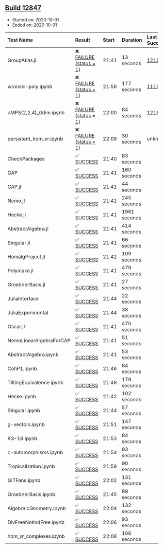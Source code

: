 ## [Build 12847](https://oscarci.mathematik.uni-kl.de/job/oscar/12847/)

* Started on: 2020-10-01
* Ended on: 2020-10-01

| Test Name    | Result | Start | Duration | Last Success | First Failure |
|:-------------|:-------|:------|:---------|:-------------|:--------------|
| GroupAtlas.jl | ❌ [FAILURE (status = 1)](https://oscarci.mathematik.uni-kl.de/job/oscar/12847/artifact/logs/build-12847/GroupAtlas.jl.log) | 21:41 | 13 seconds | [12167](https://oscarci.mathematik.uni-kl.de/job/oscar/12167/) | [12168](https://oscarci.mathematik.uni-kl.de/job/oscar/12168/) |
| wronski-poly.ipynb | ❌ [FAILURE (status = 1)](https://oscarci.mathematik.uni-kl.de/job/oscar/12847/artifact/logs/build-12847/wronski-poly.ipynb.log) | 21:56 | 177 seconds | [11192](https://oscarci.mathematik.uni-kl.de/job/oscar/11192/) | [11193](https://oscarci.mathematik.uni-kl.de/job/oscar/11193/) |
| uMPS(2,2,4)_0dim.ipynb | ❌ [FAILURE (status = 1)](https://oscarci.mathematik.uni-kl.de/job/oscar/12847/artifact/logs/build-12847/uMPS-2-2-4-_0dim.ipynb.log) | 22:00 | 84 seconds | [12167](https://oscarci.mathematik.uni-kl.de/job/oscar/12167/) | [12168](https://oscarci.mathematik.uni-kl.de/job/oscar/12168/) |
| persistent_hom_vr.ipynb | ❌ [FAILURE (status = 1)](https://oscarci.mathematik.uni-kl.de/job/oscar/12847/artifact/logs/build-12847/persistent_hom_vr.ipynb.log) | 22:09 | 30 seconds | unknown | unknown |
| CheckPackages | ✅ [SUCCESS](https://oscarci.mathematik.uni-kl.de/job/oscar/12847/artifact/logs/build-12847/CheckPackages.log) | 21:40 | 83 seconds |  |  |
| GAP | ✅ [SUCCESS](https://oscarci.mathematik.uni-kl.de/job/oscar/12847/artifact/logs/build-12847/GAP.log) | 21:41 | 160 seconds |  |  |
| GAP.jl | ✅ [SUCCESS](https://oscarci.mathematik.uni-kl.de/job/oscar/12847/artifact/logs/build-12847/GAP.jl.log) | 21:41 | 44 seconds |  |  |
| Nemo.jl | ✅ [SUCCESS](https://oscarci.mathematik.uni-kl.de/job/oscar/12847/artifact/logs/build-12847/Nemo.jl.log) | 21:41 | 245 seconds |  |  |
| Hecke.jl | ✅ [SUCCESS](https://oscarci.mathematik.uni-kl.de/job/oscar/12847/artifact/logs/build-12847/Hecke.jl.log) | 21:41 | 1961 seconds |  |  |
| AbstractAlgebra.jl | ✅ [SUCCESS](https://oscarci.mathematik.uni-kl.de/job/oscar/12847/artifact/logs/build-12847/AbstractAlgebra.jl.log) | 21:41 | 414 seconds |  |  |
| Singular.jl | ✅ [SUCCESS](https://oscarci.mathematik.uni-kl.de/job/oscar/12847/artifact/logs/build-12847/Singular.jl.log) | 21:41 | 66 seconds |  |  |
| HomalgProject.jl | ✅ [SUCCESS](https://oscarci.mathematik.uni-kl.de/job/oscar/12847/artifact/logs/build-12847/HomalgProject.jl.log) | 21:42 | 109 seconds |  |  |
| Polymake.jl | ✅ [SUCCESS](https://oscarci.mathematik.uni-kl.de/job/oscar/12847/artifact/logs/build-12847/Polymake.jl.log) | 21:41 | 479 seconds |  |  |
| GroebnerBasis.jl | ✅ [SUCCESS](https://oscarci.mathematik.uni-kl.de/job/oscar/12847/artifact/logs/build-12847/GroebnerBasis.jl.log) | 21:41 | 27 seconds |  |  |
| JuliaInterface | ✅ [SUCCESS](https://oscarci.mathematik.uni-kl.de/job/oscar/12847/artifact/logs/build-12847/JuliaInterface.log) | 21:44 | 22 seconds |  |  |
| JuliaExperimental | ✅ [SUCCESS](https://oscarci.mathematik.uni-kl.de/job/oscar/12847/artifact/logs/build-12847/JuliaExperimental.log) | 21:44 | 38 seconds |  |  |
| Oscar.jl | ✅ [SUCCESS](https://oscarci.mathematik.uni-kl.de/job/oscar/12847/artifact/logs/build-12847/Oscar.jl.log) | 21:41 | 470 seconds |  |  |
| NemoLinearAlgebraForCAP | ✅ [SUCCESS](https://oscarci.mathematik.uni-kl.de/job/oscar/12847/artifact/logs/build-12847/NemoLinearAlgebraForCAP.log) | 21:41 | 51 seconds |  |  |
| AbstractAlgebra.ipynb | ✅ [SUCCESS](https://oscarci.mathematik.uni-kl.de/job/oscar/12847/artifact/logs/build-12847/AbstractAlgebra.ipynb.log) | 21:41 | 53 seconds |  |  |
| CohP1.ipynb | ✅ [SUCCESS](https://oscarci.mathematik.uni-kl.de/job/oscar/12847/artifact/logs/build-12847/CohP1.ipynb.log) | 21:46 | 84 seconds |  |  |
| TiltingEquivalence.ipynb | ✅ [SUCCESS](https://oscarci.mathematik.uni-kl.de/job/oscar/12847/artifact/logs/build-12847/TiltingEquivalence.ipynb.log) | 21:48 | 179 seconds |  |  |
| Hecke.ipynb | ✅ [SUCCESS](https://oscarci.mathematik.uni-kl.de/job/oscar/12847/artifact/logs/build-12847/Hecke.ipynb.log) | 21:42 | 102 seconds |  |  |
| Singular.ipynb | ✅ [SUCCESS](https://oscarci.mathematik.uni-kl.de/job/oscar/12847/artifact/logs/build-12847/Singular.ipynb.log) | 21:44 | 57 seconds |  |  |
| g-vectors.ipynb | ✅ [SUCCESS](https://oscarci.mathematik.uni-kl.de/job/oscar/12847/artifact/logs/build-12847/g-vectors.ipynb.log) | 21:51 | 147 seconds |  |  |
| K3-16.ipynb | ✅ [SUCCESS](https://oscarci.mathematik.uni-kl.de/job/oscar/12847/artifact/logs/build-12847/K3-16.ipynb.log) | 21:53 | 84 seconds |  |  |
| c-automorphisms.ipynb | ✅ [SUCCESS](https://oscarci.mathematik.uni-kl.de/job/oscar/12847/artifact/logs/build-12847/c-automorphisms.ipynb.log) | 21:54 | 93 seconds |  |  |
| Tropicalization.ipynb | ✅ [SUCCESS](https://oscarci.mathematik.uni-kl.de/job/oscar/12847/artifact/logs/build-12847/Tropicalization.ipynb.log) | 21:59 | 90 seconds |  |  |
| GITFans.ipynb | ✅ [SUCCESS](https://oscarci.mathematik.uni-kl.de/job/oscar/12847/artifact/logs/build-12847/GITFans.ipynb.log) | 22:02 | 131 seconds |  |  |
| GroebnerBasis.ipynb | ✅ [SUCCESS](https://oscarci.mathematik.uni-kl.de/job/oscar/12847/artifact/logs/build-12847/GroebnerBasis.ipynb.log) | 21:45 | 89 seconds |  |  |
| AlgebraicGeometry.ipynb | ✅ [SUCCESS](https://oscarci.mathematik.uni-kl.de/job/oscar/12847/artifact/logs/build-12847/AlgebraicGeometry.ipynb.log) | 22:04 | 132 seconds |  |  |
| DivFreeNotIndFree.ipynb | ✅ [SUCCESS](https://oscarci.mathematik.uni-kl.de/job/oscar/12847/artifact/logs/build-12847/DivFreeNotIndFree.ipynb.log) | 22:06 | 93 seconds |  |  |
| hom_vr_complexes.ipynb | ✅ [SUCCESS](https://oscarci.mathematik.uni-kl.de/job/oscar/12847/artifact/logs/build-12847/hom_vr_complexes.ipynb.log) | 22:08 | 106 seconds |  |  |
